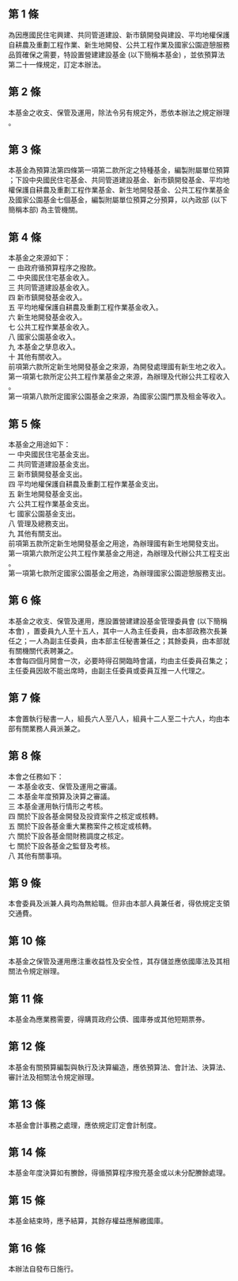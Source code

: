第 1 條
-------
為因應國民住宅興建、共同管道建設、新市鎮開發與建設、平均地權保護  
自耕農及重劃工程作業、新生地開發、公共工程作業及國家公園遊憩服務  
品質確保之需要，特設置營建建設基金 (以下簡稱本基金) ，並依預算法  
第二十一條規定，訂定本辦法。

第 2 條
-------
本基金之收支、保管及運用，除法令另有規定外，悉依本辦法之規定辦理  
。

第 3 條
-------
本基金為預算法第四條第一項第二款所定之特種基金，編製附屬單位預算  
；下設中央國民住宅基金、共同管道建設基金、新市鎮開發基金、平均地  
權保護自耕農及重劃工程作業基金、新生地開發基金、公共工程作業基金  
及國家公園基金七個基金，編製附屬單位預算之分預算，以內政部 (以下  
簡稱本部) 為主管機關。

第 4 條
-------
本基金之來源如下：  
一  由政府循預算程序之撥款。  
二  中央國民住宅基金收入。  
三  共同管道建設基金收入。  
四  新市鎮開發基金收入。  
五  平均地權保護自耕農及重劃工程作業基金收入。  
六  新生地開發基金收入。  
七  公共工程作業基金收入。  
八  國家公園基金收入。  
九  本基金之孳息收入。  
十  其他有關收入。  
前項第六款所定新生地開發基金之來源，為開發處理國有新生地之收入。  
第一項第七款所定公共工程作業基金之來源，為辦理及代辦公共工程收入  
。  
第一項第八款所定國家公園基金之來源，為國家公園門票及租金等收入。

第 5 條
-------
本基金之用途如下：  
一  中央國民住宅基金支出。  
二  共同管道建設基金支出。  
三  新市鎮開發基金支出。  
四  平均地權保護自耕農及重劃工程作業基金支出。  
五  新生地開發基金支出。  
六  公共工程作業基金支出。  
七  國家公園基金支出。  
八  管理及總務支出。  
九  其他有關支出。  
前項第五款所定新生地開發基金之用途，為辦理國有新生地開發支出。  
第一項第六款所定公共工程作業基金之用途，為辦理及代辦公共工程支出  
。  
第一項第七款所定國家公園基金之用途，為辦理國家公園遊憩服務支出。

第 6 條
-------
本基金之收支、保管及運用，應設置營建建設基金管理委員會 (以下簡稱  
本會) ，置委員九人至十五人，其中一人為主任委員，由本部政務次長兼  
任之；一人為副主任委員，由本部主任秘書兼任之；其餘委員，由本部就  
有關機關代表聘兼之。                                              
本會每四個月開會一次，必要時得召開臨時會議，均由主任委員召集之；  
主任委員因故不能出席時，由副主任委員或委員互推一人代理之。

第 7 條
-------
本會置執行秘書一人，組長六人至八人，組員十二人至二十六人，均由本  
部有關業務人員派兼之。

第 8 條
-------
本會之任務如下：  
一  本基金收支、保管及運用之審議。  
二  本基金年度預算及決算之審議。  
三  本基金運用執行情形之考核。  
四  關於下設各基金開發及投資案件之核定或核轉。  
五  關於下設各基金重大業務案件之核定或核轉。  
六  關於下設各基金間財務調度之核定。  
七  關於下設各基金之監督及考核。  
八  其他有關事項。

第 9 條
-------
本會委員及派兼人員均為無給職。但非由本部人員兼任者，得依規定支領  
交通費。

第 10 條
--------
本基金之保管及運用應注重收益性及安全性，其存儲並應依國庫法及其相  
關法令規定辦理。

第 11 條
--------
本基金為應業務需要，得購買政府公債、國庫券或其他短期票券。

第 12 條
--------
本基金有關預算編製與執行及決算編造，應依預算法、會計法、決算法、  
審計法及相關法令規定辦理。

第 13 條
--------
本基金會計事務之處理，應依規定訂定會計制度。

第 14 條
--------
本基金年度決算如有賸餘，得循預算程序撥充基金或以未分配賸餘處理。

第 15 條
--------
本基金結束時，應予結算，其餘存權益應解繳國庫。

第 16 條
--------
本辦法自發布日施行。

